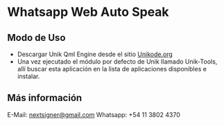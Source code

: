 # Whatsapp Web Auto Speak 

## Modo de Uso

* Descargar Unik Qml Engine desde el sitio [Unikode.org](http://www.unikode.org/p/download.html)
* Una vez ejecutado el módulo por defecto de Unik llamado Unik-Tools, allí buscar esta aplicación en la lista de aplicaciones disponibles e instalar.

## Más información

E-Mail: nextsigner@gmail.com
Whatsapp: +54 11 3802 4370

